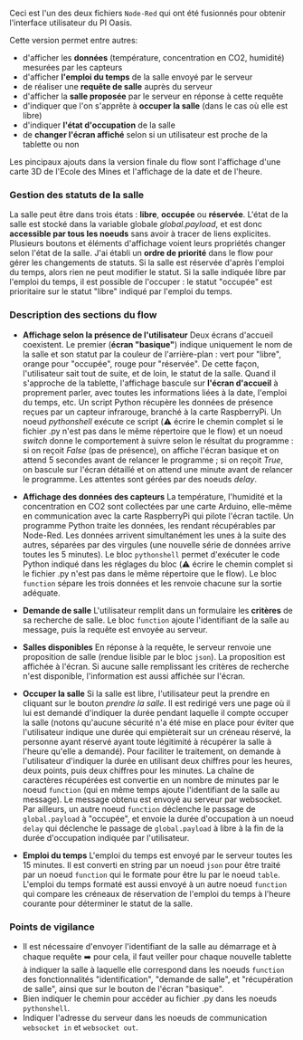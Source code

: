 Ceci est l'un des deux fichiers `Node-Red` qui ont été fusionnés pour obtenir l'interface utilisateur du PI Oasis. 

Cette version permet entre autres:
- d'afficher les **données** (température, concentration en CO2, humidité) mesurées par les capteurs
- d'afficher **l'emploi du temps** de la salle envoyé par le serveur
- de réaliser une **requête de salle** auprès du serveur
- d'afficher la **salle proposée** par le serveur en réponse à cette requête
- d'indiquer que l'on s'apprête à **occuper la salle** (dans le cas où elle est libre)
- d'indiquer **l'état d'occupation** de la salle
- de **changer l'écran affiché** selon si un utilisateur est proche de la tablette ou non

Les pincipaux ajouts dans la version finale du flow sont l'affichage d'une carte 3D de l'Ecole des Mines et l'affichage de la date et de l'heure.

### Gestion des statuts de la salle

La salle peut être dans trois états : **libre**, **occupée** ou **réservée**. L'état de la salle est stocké dans la variable globale *global.payload*, et est donc **accessible par tous les noeuds** sans avoir à tracer de liens explicites. Plusieurs boutons et éléments d'affichage voient leurs propriétés changer selon l'état de la salle.
J'ai établi un **ordre de priorité** dans le flow pour gérer les changements de statuts. Si la salle est réservée d'après l'emploi du temps, alors rien ne peut modifier le statut. Si la salle indiquée libre par l'emploi du temps, il est possible de l'occuper : le statut "occupée" est prioritaire sur le statut "libre" indiqué par l'emploi du temps.

###  Description des sections du flow 


- **Affichage selon la présence de l'utilisateur**
Deux écrans d'accueil coexistent. Le premier (**écran "basique"**) indique uniquement le nom de la salle et son statut par la couleur de l'arrière-plan : vert pour "libre", orange pour "occupée", rouge pour "réservée". De cette façon, l'utilisateur sait tout de suite, et de loin, le statut de la salle. Quand il s'approche de la tablette, l'affichage bascule sur **l'écran d'accueil** à proprement parler, avec toutes les informations liées à la date, l'emploi du temps, etc. 
Un script Python récupère les données de présence reçues par un capteur infrarouge, branché à la carte RaspberryPi. Un noeud *pythonshell* exécute ce script (:warning: écrire le chemin complet si le fichier .py n'est pas dans le même répertoire que le flow) et un noeud *switch* donne le comportement à suivre selon le résultat du programme : si on reçoit *False* (pas de présence), on affiche l'écran basique et on attend 5 secondes avant de relancer le programme ; si on reçoit *True*, on bascule sur l'écran détaillé et on attend une minute avant de relancer le programme. Les attentes sont gérées par des noeuds *delay*. 

- **Affichage des données des capteurs**
La température, l'humidité et la concentration en CO2 sont collectées par une carte Arduino, elle-même en communication avec la carte RaspberryPi qui pilote l'écran tactile. Un programme Python traite les données, les rendant récupérables par Node-Red. Les données arrivent simultanément les unes à la suite des autres, séparées par des virgules (une nouvelle série de données arrive toutes les 5 minutes). 
Le bloc `pythonshell` permet d'exécuter le code Python indiqué dans les réglages du bloc (:warning: écrire le chemin complet si le fichier .py n'est pas dans le même répertoire que le flow).
Le bloc `function` sépare les trois données et les renvoie chacune sur la sortie adéquate.

- **Demande de salle**
L'utilisateur remplit dans un formulaire les **critères** de sa recherche de salle. Le bloc `function` ajoute l'identifiant de la salle au message, puis la requête est envoyée au serveur.

- **Salles disponibles**
En réponse à la requête, le serveur renvoie une proposition de salle (rendue lisible par le bloc `json`). La proposition est affichée à l'écran. Si aucune salle remplissant les critères de recherche n'est disponible, l'information est aussi affichée sur l'écran.

- **Occuper la salle**
Si la salle est libre, l'utilisateur peut la prendre en cliquant sur le bouton *prendre la salle*. Il est redirigé vers une page où il lui est demandé d'indiquer la durée pendant laquelle il compte occuper la salle (notons qu'aucune sécurité n'a été mise en place pour éviter que l'utilisateur indique une durée qui empièterait sur un créneau réservé, la personne ayant réservé ayant toute légitimité à récupérer la salle à l'heure qu'elle a demandé). Pour faciliter le traitement, on demande à l'utilisateur d'indiquer la durée en utilisant deux chiffres pour les heures, deux points, puis deux chiffres pour les minutes.
La chaîne de caractères récupérées est convertie en un nombre de minutes par le noeud `function` (qui en même temps ajoute l'identifiant de la salle au message). Le message obtenu est envoyé au serveur par websocket.
Par ailleurs, un autre noeud `function` déclenche le passage de `global.payload` à "occupée", et envoie la durée d'occupation à un noeud `delay` qui déclenche le passage de `global.payload` à libre à la fin de la durée d'occupation indiquée par l'utilisateur.

- **Emploi du temps**
L'emploi du temps est envoyé par le serveur toutes les 15 minutes. Il est converti en string par un noeud `json` pour être traité par un noeud `function` qui le formate pour être lu par le noeud `table`. L'emploi du temps formaté est aussi envoyé à un autre noeud `function` qui compare les créneaux de réservation de l'emploi du temps à l'heure courante pour déterminer le statut de la salle.

### Points de vigilance
- Il est nécessaire d'envoyer l'identifiant de la salle au démarrage et à chaque requête 
:arrow_right: pour cela, il faut veiller pour chaque nouvelle tablette à indiquer la salle à laquelle elle correspond dans les noeuds `function` des fonctionnalités "identification", "demande de salle", et "récupération de salle", ainsi que sur le bouton de l'écran "basique".
- Bien indiquer le chemin pour accéder au fichier .py dans les noeuds `pythonshell`.
- Indiquer l'adresse du serveur dans les noeuds de communication `websocket in` et `websocket out`.
